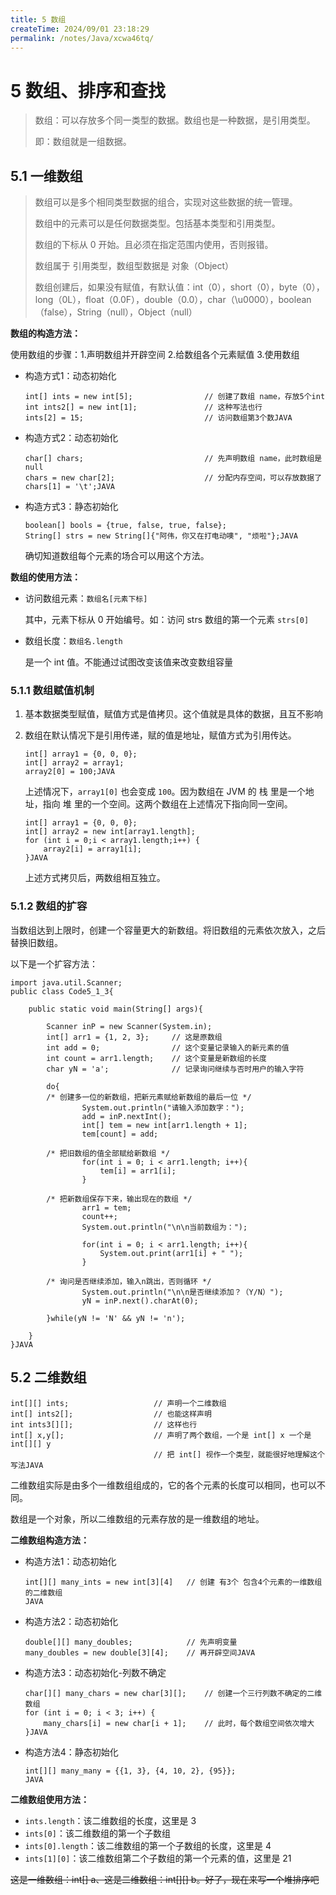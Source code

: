 ```yaml
---
title: 5 数组
createTime: 2024/09/01 23:18:29
permalink: /notes/Java/xcwa46tq/
---
```

# 5 数组、排序和查找

> 数组：可以存放多个同一类型的数据。数组也是一种数据，是引用类型。
>
> 即：数组就是一组数据。

## 5.1 一维数组

> 数组可以是多个相同类型数据的组合，实现对这些数据的统一管理。
>
> 数组中的元素可以是任何数据类型。包括基本类型和引用类型。
>
> 数组的下标从 0 开始。且必须在指定范围内使用，否则报错。
>
> 数组属于 引用类型，数组型数据是 对象（Object）
>
> 数组创建后，如果没有赋值，有默认值：int（0），short（0），byte（0），long（0L），float（0.0F），double（0.0），char（\u0000），boolean（false），String（null），Object（null）

**数组的构造方法：**

使用数组的步骤：1.声明数组并开辟空间 2.给数组各个元素赋值 3.使用数组

* 构造方式1：动态初始化

	```
	int[] ints = new int[5];				// 创建了数组 name，存放5个int
	int ints2[] = new int[1];				// 这种写法也行
	ints[2] = 15;							// 访问数组第3个数JAVA
	```

* 构造方式2：动态初始化

	```
	char[] chars;							// 先声明数组 name，此时数组是 null
	chars = new char[2];					// 分配内存空间，可以存放数据了
	chars[1] = '\t';JAVA
	```

* 构造方式3：静态初始化

	```
	boolean[] bools = {true, false, true, false};
	String[] strs = new String[]{"阿伟，你又在打电动噢", "烦啦"};JAVA
	```

	确切知道数组每个元素的场合可以用这个方法。

**数组的使用方法：**

* 访问数组元素：`数组名[元素下标]`

	其中，元素下标从 0 开始编号。如：访问 strs 数组的第一个元素 `strs[0]`

* 数组长度：`数组名.length`

	是一个 int 值。不能通过试图改变该值来改变数组容量

### 5.1.1 数组赋值机制

1. 基本数据类型赋值，赋值方式是值拷贝。这个值就是具体的数据，且互不影响

2. 数组在默认情况下是引用传递，赋的值是地址，赋值方式为引用传达。

	```
	int[] array1 = {0, 0, 0};
	int[] array2 = array1;
	array2[0] = 100;JAVA
	```

	上述情况下，`array1[0]` 也会变成 `100`。因为数组在 JVM 的 栈 里是一个地址，指向 堆 里的一个空间。这两个数组在上述情况下指向同一空间。

	```
	int[] array1 = {0, 0, 0};
	int[] array2 = new int[array1.length];
	for (int i = 0;i < array1.length;i++) {
	    array2[i] = array1[i];
	}JAVA
	```

	上述方式拷贝后，两数组相互独立。

### 5.1.2 数组的扩容

当数组达到上限时，创建一个容量更大的新数组。将旧数组的元素依次放入，之后替换旧数组。

以下是一个扩容方法：

```
import java.util.Scanner;
public class Code5_1_3{

	public static void main(String[] args){

		Scanner inP = new Scanner(System.in);
		int[] arr1 = {1, 2, 3};		// 这是原数组
		int add = 0;				// 这个变量记录输入的新元素的值
		int count = arr1.length;	// 这个变量是新数组的长度
		char yN = 'a';				// 记录询问继续与否时用户的输入字符

		do{
       	/* 创建多一位的新数组，把新元素赋给新数组的最后一位 */
				System.out.println("请输入添加数字：");
				add = inP.nextInt();
				int[] tem = new int[arr1.length + 1];
				tem[count] = add;

       	/* 把旧数组的值全部赋给新数组 */
				for(int i = 0; i < arr1.length; i++){
					tem[i] = arr1[i];
				}

       	/* 把新数组保存下来，输出现在的数组 */
				arr1 = tem;
				count++;
				System.out.println("\n\n当前数组为：");

				for(int i = 0; i < arr1.length; i++){
					System.out.print(arr1[i] + " ");
				}

       	/* 询问是否继续添加，输入n跳出，否则循环 */
				System.out.println("\n\n是否继续添加？（Y/N）");
				yN = inP.next().charAt(0);

		}while(yN != 'N' && yN != 'n');

	}
}JAVA
```

## 5.2 二维数组

```
int[][] ints;					// 声明一个二维数组
int[] ints2[];					// 也能这样声明
int ints3[][];					// 这样也行
int[] x,y[];					// 声明了两个数组，一个是 int[] x 一个是 int[][] y
								// 把 int[] 视作一个类型，就能很好地理解这个写法JAVA
```

二维数组实际是由多个一维数组组成的，它的各个元素的长度可以相同，也可以不同。

数组是一个对象，所以二维数组的元素存放的是一维数组的地址。

**二维数组构造方法：**

* 构造方法1：动态初始化

	```
	int[][] many_ints = new int[3][4]	// 创建 有3个 包含4个元素的一维数组 的二维数组
	JAVA
	```

* 构造方法2：动态初始化

	```
	double[][] many_doubles;			// 先声明变量
	many_doubles = new double[3][4];	// 再开辟空间JAVA
	```

* 构造方法3：动态初始化-列数不确定

	```
	char[][] many_chars = new char[3][];	// 创建一个三行列数不确定的二维数组
	for (int i = 0; i < 3; i++) {
	    many_chars[i] = new char[i + 1];	// 此时，每个数组空间依次增大
	}JAVA
	```

* 构造方法4：静态初始化

	```
	int[][] many_many = {{1, 3}, {4, 10, 2}, {95}};
	JAVA
	```

**二维数组使用方法：**

* `ints.length`：该二维数组的长度，这里是 3
* `ints[0]`：该二维数组的第一个子数组
* `ints[0].length`：该二维数组的第一个子数组的长度，这里是 4
* `ints[1][0]`：该二维数组第二个子数组的第一个元素的值，这里是 21

~~这是一维数组：int[] a、这是二维数组：int[][] b。好了，现在来写一个堆排序吧~~